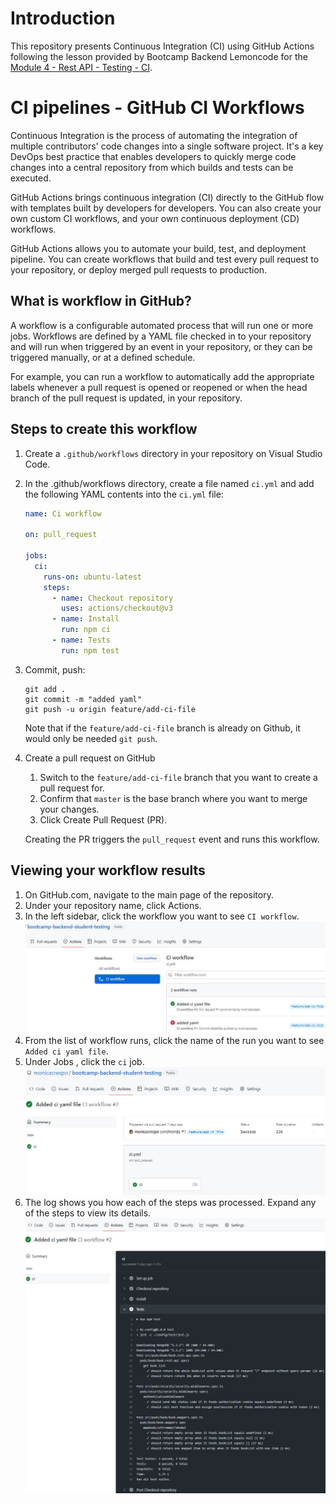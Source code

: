 # Introduction

This repository presents Continuous Integration (CI) using GitHub Actions following the lesson provided by Bootcamp Backend Lemoncode for the [Module 4 - Rest API - Testing - CI](https://github.com/Lemoncode/bootcamp-backend/tree/ca27da73818fac15986d55afca650a963354b62d/00-stack-documental/04-rest-api/07-testing/07-ci).

# CI pipelines - GitHub CI Workflows
Continuous Integration is the process of automating the integration of multiple contributors' code changes into a single software project. It's a key DevOps best practice that enables developers to quickly merge code changes into a central repository from which builds and tests can be executed.

GitHub Actions brings continuous integration (CI) directly to the GitHub flow with templates built by developers for developers. You can also create your own custom CI workflows, and your own continuous deployment (CD) workflows.

GitHub Actions allows you to automate your build, test, and deployment pipeline. You can create workflows that build and test every pull request to your repository, or deploy merged pull requests to production.


## What is workflow in GitHub?
A workflow is a configurable automated process that will run one or more jobs. Workflows are defined by a YAML file checked in to your repository and will run when triggered by an event in your repository, or they can be triggered manually, or at a defined schedule.

For example, you can run a workflow to automatically add the appropriate labels whenever a pull request is opened or reopened or when the head branch of the pull request is updated, in your repository.


## Steps to create this workflow
1. Create a `.github/workflows` directory in your repository on Visual Studio Code.
2. In the .github/workflows directory, create a file named `ci.yml` and add the following YAML contents into the `ci.yml` file:

    ```YAML
    name: Ci workflow

    on: pull_request

    jobs:
      ci:
        runs-on: ubuntu-latest
        steps:
          - name: Checkout repository
            uses: actions/checkout@v3
          - name: Install
            run: npm ci
          - name: Tests
            run: npm test
    ```

3. Commit, push:

    ```
    git add .
    git commit -m "added yaml"
    git push -u origin feature/add-ci-file
    ```

    Note that if the `feature/add-ci-file` branch is already on Github, it would only be needed `git push`.

4. Create a pull request on GitHub
    1. Switch to the `feature/add-ci-file` branch that you want to create a pull request for. 
    2. Confirm that `master` is the base branch where you want to merge your changes. 
    3. Click Create Pull Request (PR). 

    Creating the PR triggers the `pull_request` event and runs this workflow.

## Viewing your workflow results
1. On GitHub.com, navigate to the main page of the repository.
2. Under your repository name, click  Actions.
3. In the left sidebar, click the workflow you want to see `CI workflow`.
  ![CIGithubActionWorkflow](CIGithubActionWorkflow0.JPG)
4. From the list of workflow runs, click the name of the run you want to see `Added ci yaml file`.
5. Under Jobs , click the `ci` job.
  ![CIGithubActionWorkflow](CIGithubActionWorkflow1.JPG)
6. The log shows you how each of the steps was processed. Expand any of the steps to view its details.
  ![CIGithubActionWorkflow](CIGithubActionWorkflow2.JPG)
